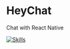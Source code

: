 # HeyChat
Chat with React Native

[![Skills](https://skillicons.dev/icons?i=react,typescript)](https://skillicons.dev)
